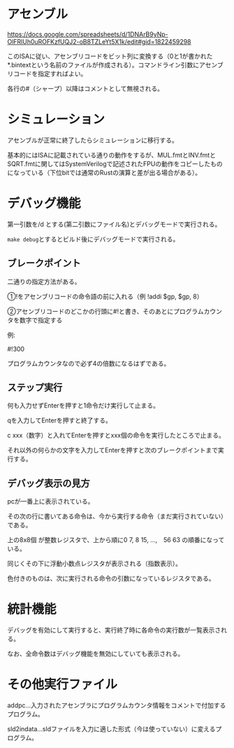 # アセンブル
https://docs.google.com/spreadsheets/d/1DNArB9yNp-OlFRlUh0uROFKzfUQJ2-oB8TZLeYt5X1k/edit#gid=1822459298

このISAに従い、アセンブリコードをビット列に変換する（0と1が書かれた*.bintextという名前のファイルが作成される）。コマンドライン引数にアセンブリコードを指定すればよい。

各行の#（シャープ）以降はコメントとして無視される。

# シミュレーション
アセンブルが正常に終了したらシミュレーションに移行する。

基本的にはISAに記載されている通りの動作をするが、MUL.fmtとINV.fmtとSQRT.fmtに関してはSystemVerilogで記述されたFPUの動作をコピーしたものになっている（下位bitでは通常のRustの演算と差が出る場合がある）。

# デバッグ機能
第一引数を/d とする(第二引数にファイル名)とデバッグモードで実行される。

```make debug```とするとビルド後にデバッグモードで実行される。

## ブレークポイント
二通りの指定方法がある。

①!をアセンブリコードの命令語の前に入れる（例 !addi	$gp, $gp, 8）

②アセンブリコードのどこかの行頭に#!と書き、そのあとにプログラムカウンタを数字で指定する

例:

#!300

プログラムカウンタなので必ず4の倍数になるはずである。

## ステップ実行
何も入力せずEnterを押すと1命令だけ実行して止まる。

qを入力してEnterを押すと終了する。

c xxx（数字）と入れてEnterを押すとxxx個の命令を実行したところで止まる。

それ以外の何らかの文字を入力してEnterを押すと次のブレークポイントまで実行する。

## デバッグ表示の見方

pcが一番上に表示されている。

その次の行に書いてある命令は、今から実行する命令（まだ実行されていない）である。

上の8x8個 が整数レジスタで、上から順に$0~$7, $8~$15, ...,　$56~$63
の順番になっている。

同じくその下に浮動小数点レジスタが表示される（指数表示）。

色付きのものは、次に実行される命令の引数になっているレジスタである。

# 統計機能
デバッグを有効にして実行すると、実行終了時に各命令の実行数が一覧表示される。

なお、全命令数はデバッグ機能を無効にしていても表示される。

# その他実行ファイル
addpc…入力されたアセンブラにプログラムカウンタ情報をコメントで付加するプログラム。

sld2indata…sldファイルを入力に適した形式（今は使っていない）に変えるプログラム。
